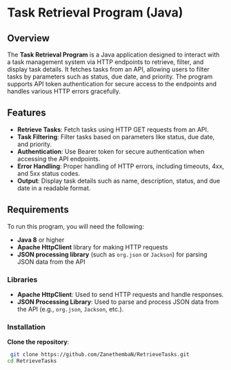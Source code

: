 # Task Retrieval Program (Java)

## Overview
The **Task Retrieval Program** is a Java application designed to interact with a task management system via HTTP endpoints to retrieve, filter, and display task details. It fetches tasks from an API, allowing users to filter tasks by parameters such as status, due date, and priority. The program supports API token authentication for secure access to the endpoints and handles various HTTP errors gracefully.

## Features

- **Retrieve Tasks**: Fetch tasks using HTTP GET requests from an API.
- **Task Filtering**: Filter tasks based on parameters like status, due date, and priority.
- **Authentication**: Use Bearer token for secure authentication when accessing the API endpoints.
- **Error Handling**: Proper handling of HTTP errors, including timeouts, 4xx, and 5xx status codes.
- **Output**: Display task details such as name, description, status, and due date in a readable format.

## Requirements

To run this program, you will need the following:

- **Java 8** or higher
- **Apache HttpClient** library for making HTTP requests
- **JSON processing library** (such as `org.json` or `Jackson`) for parsing JSON data from the API

### Libraries

- **Apache HttpClient**: Used to send HTTP requests and handle responses.
- **JSON Processing Library**: Used to parse and process JSON data from the API (e.g., `org.json`, `Jackson`, etc.).


### Installation


**Clone the repository**:
```bash
 git clone https://github.com/ZanethembaN/RetrieveTasks.git
cd RetrieveTasks
